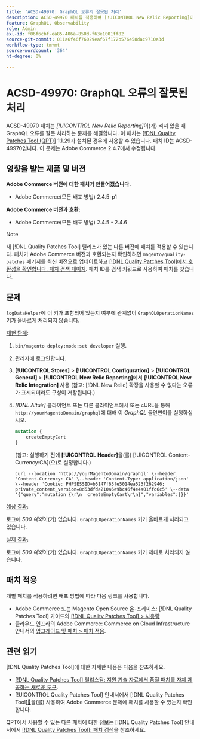 ```yaml
---
title: 'ACSD-49970: GraphQL 오류의 잘못된 처리'
description: ACSD-49970 패치를 적용하여 [!UICONTROL New Relic Reporting]이(가) 켜져 있을 때 GraphQL 오류를 잘못 처리하는 Adobe Commerce 문제를 해결합니다.
feature: GraphQL, Observability
role: Admin
exl-id: f06f6cbf-ea85-406a-850d-f63e1001ff82
source-git-commit: 011a6f46f76029eaf67f172b576e58dac9710a3d
workflow-type: tm+mt
source-wordcount: '364'
ht-degree: 0%

---
```


# ACSD-49970: GraphQL 오류의 잘못된 처리

ACSD-49970 패치는 *[!UICONTROL New Relic Reporting]*&#x200B;이(가) 켜져 있을 때 GraphQL 오류를 잘못 처리하는 문제를 해결합니다. 이 패치는 [[!DNL Quality Patches Tool (QPT)]](https://experienceleague.adobe.com/en/docs/commerce-operations/tools/quality-patches-tool/quality-patches-tool-to-self-serve-quality-patches) 1.1.29가 설치된 경우에 사용할 수 있습니다. 패치 ID는 ACSD-49970입니다. 이 문제는 Adobe Commerce 2.4.7에서 수정됩니다.

## 영향을 받는 제품 및 버전

**Adobe Commerce 버전에 대한 패치가 만들어졌습니다.**

* Adobe Commerce(모든 배포 방법) 2.4.5-p1

**Adobe Commerce 버전과 호환:**

* Adobe Commerce(모든 배포 방법) 2.4.5 - 2.4.6

>[!NOTE]
>
>새 [!DNL Quality Patches Tool] 릴리스가 있는 다른 버전에 패치를 적용할 수 있습니다. 패치가 Adobe Commerce 버전과 호환되는지 확인하려면 `magento/quality-patches` 패키지를 최신 버전으로 업데이트하고 [[!DNL Quality Patches Tool]에서 호환성을 확인합니다. 패치 검색 페이지](https://experienceleague.adobe.com/tools/commerce-quality-patches/index.html). 패치 ID를 검색 키워드로 사용하여 패치를 찾습니다.

## 문제

`logDataHelper`에 이 키가 포함되어 있는지 여부에 관계없이 `GraphQLOperationNames` 키가 올바르게 처리되지 않습니다.

<u>재현 단계</u>:

1. `bin/magento deploy:mode:set developer` 실행.
1. 관리자에 로그인합니다.
1. **[!UICONTROL Stores]** > **[!UICONTROL Configuration]** > **[!UICONTROL General]** > **[!UICONTROL New Relic Reporting]**&#x200B;에서 **[!UICONTROL New Relic Integration]** 사용
(참고: [!DNL New Relic] 확장을 사용할 수 없다는 오류가 표시되더라도 구성이 저장됩니다.)
1. *[!DNL Altair]* 클라이언트 또는 다른 클라이언트에서 또는 cURL을 통해 `http://yourMagentoDomain/graphql`에 대해 이 *GraphQL* 돌연변이를 실행하십시오.

   ```GraphQL
   mutation {
       createEmptyCart
   }
   ```

   (참고: 실행하기 전에 **[!UICONTROL Header]**&#x200B;을(를) [!UICONTROL Content-Currency:CA]&#x200B;(으)로 설정합니다.)

   ```cURL
   curl --location 'http://yourMagentoDomain/graphql' \--header 'Content-Currency: CA' \--header 'Content-Type: application/json' \--header 'Cookie: PHPSESSID=b5147f63fe5014ea523f262946; private_content_version=8d53dfda210a6e9bc46f4e4a01ffd6c5' \--data '{"query":"mutation {\r\n  createEmptyCart\r\n}","variables":{}}'
   ```

<u>예상 결과</u>:

로그에 *500 예외*&#x200B;이(가) 없습니다. `GraphQLOperationNames` 키가 올바르게 처리되고 있습니다.

<u>실제 결과</u>:

로그에 *500 예외*&#x200B;이(가) 있습니다. `GraphQLOperationNames` 키가 제대로 처리되지 않습니다.

## 패치 적용

개별 패치를 적용하려면 배포 방법에 따라 다음 링크를 사용합니다.

* Adobe Commerce 또는 Magento Open Source 온-프레미스: [!DNL Quality Patches Tool] 가이드의 [[!DNL Quality Patches Tool] > 사용량](/help/tools/quality-patches-tool/usage.md)
* 클라우드 인프라의 Adobe Commerce: Commerce on Cloud Infrastructure 안내서의 [업그레이드 및 패치 > 패치 적용](https://experienceleague.adobe.com/docs/commerce-cloud-service/user-guide/develop/upgrade/apply-patches.html).

## 관련 읽기

[!DNL Quality Patches Tool]에 대한 자세한 내용은 다음을 참조하세요.

* [[!DNL Quality Patches Tool] 릴리스됨: 지원 기술 자료에서 품질 패치를 자체 제공하는 새로운 도구](https://experienceleague.adobe.com/en/docs/commerce-operations/tools/quality-patches-tool/quality-patches-tool-to-self-serve-quality-patches).
* [!UICONTROL Quality Patches Tool] 안내서에서  [!DNL Quality Patches Tool][&#128279;](/help/tools/quality-patches-tool/patches-available-in-qpt/check-patch-for-magento-issue-with-magento-quality-patches.md)을(를) 사용하여 Adobe Commerce 문제에 패치를 사용할 수 있는지 확인합니다.


QPT에서 사용할 수 있는 다른 패치에 대한 정보는 [!DNL Quality Patches Tool] 안내서에서 [[!DNL Quality Patches Tool]: 패치 검색](https://experienceleague.adobe.com/tools/commerce-quality-patches/index.html)을 참조하세요.
